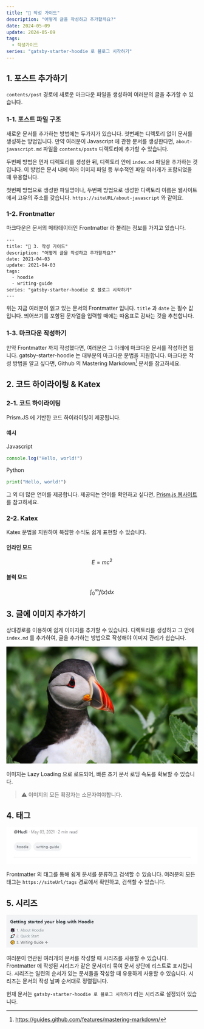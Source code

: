 ```yaml
---
title: "🤔 작성 가이드"
description: "어떻게 글을 작성하고 추가할까요?"
date: 2024-05-09
update: 2024-05-09
tags:
  - 작성가이드
series: "gatsby-starter-hoodie 로 블로그 시작하기"
---
```


## 1. 포스트 추가하기

`contents/post` 경로에 새로운 마크다운 파일을 생성하여 여러분의 글을 추가할 수 있습니다.

### 1-1. 포스트 파일 구조

새로운 문서를 추가하는 방법에는 두가지가 있습니다. 첫번째는 디렉토리 없이 문서를 생성하는 방법입니다. 만약 여러분이 Javascript 에 관한 문서를 생성한다면, `about-javascript.md` 파일을 `contents/posts` 디렉토리에 추가할 수 있습니다.

두번째 방법은 먼저 디렉토리를 생성한 뒤, 디렉토리 안에 `index.md` 파일을 추가하는 것 입니다. 이 방법은 문서 내에 여러 이미지 파일 등 부수적인 파일 여러개가 포함되었을 때 유용합니다.

첫번째 방법으로 생성한 파일명이나, 두번째 방법으로 생성한 디렉토리 이름은 웹사이트에서 고유의 주소를 갖습니다. `https://siteURL/about-javascript` 와 같이요.

### 1-2. Frontmatter

마크다운은 문서의 메타데이터인 Frontmatter 라 불리는 정보를 가지고 있습니다.

```
---
title: "🤔 3. 작성 가이드"
description: "어떻게 글을 작성하고 추가할까요?"
date: 2021-04-03
update: 2021-04-03
tags:
  - hoodie
  - writing-guide
series: "gatsby-starter-hoodie 로 블로그 시작하기"
---
```

위는 지금 여러분이 읽고 있는 문서의 Frontmatter 입니다. `title` 과 `date` 는 필수 값입니다. 띄어쓰기를 포함된 문자열을 입력할 때에는 따옴표로 감싸는 것을 추천합니다.

### 1-3. 마크다운 작성하기

만약 Frontmatter 까지 작성했다면, 여러분은 그 아래에 마크다운 문서를 작성하면 됩니다. gatsby-starter-hoodie 는 대부분의 마크다운 문법을 지원합니다. 마크다운 작성 방법을 알고 싶다면, Github 의 Mastering Markdown[^1] 문서를 참고하세요.

## 2. 코드 하이라이팅 & Katex

### 2-1. 코드 하이라이팅

Prism.JS 에 기반한 코드 하이라이팅이 제공됩니다.

#### 예시

Javascript

```javascript
console.log("Hello, world!")
```

Python

```python
print("Hello, world!")
```

그 외 더 많은 언어를 제공합니다. 제공되는 언어를 확인하고 싶다면, [Prism.js 웹사이트](https://prismjs.com/) 를 참고하세요.

### 2-2. Katex

Katex 문법을 지원하여 복잡한 수식도 쉽게 표현할 수 있습니다.

#### 인라인 모드

$$E = m c^{2}$$

#### 블럭 모드

$$
\int_{0}^{\infty} f(x) dx
$$

## 3. 글에 이미지 추가하기

상대경로를 이용하여 쉽게 이미지를 추가할 수 있습니다. 디렉토리를 생성하고 그 안에 `index.md` 를 추가하여, 글을 추가하는 방법으로 작성해야 이미지 관리가 쉽습니다.

![샘플 이미지 캡션](sample-image.jpg)

이미지는 Lazy Loading 으로 로드되어, 빠른 초기 문서 로딩 속도를 확보할 수 있습니다.

> ⚠ 이미지의 모든 확장자는 소문자여야합니다.

## 4. 태그

![](tag-example.jpg)

Frontmatter 의 태그를 통해 쉽게 문서를 분류하고 검색할 수 있습니다. 여러분의 모든 태그는 `https://siteUrl/tags` 경로에서 확인하고, 검색할 수 있습니다.

## 5. 시리즈

![](series-example.jpg)

여러분이 연관된 여러개의 문서를 작성할 때 시리즈를 사용할 수 있습니다. Frontmatter 에 작성된 시리즈가 같은 문서끼리 묶여 문서 상단에 리스트로 표시됩니다. 시리즈는 일련의 순서가 있는 문서들을 작성할 때 유용하게 사용할 수 있습니다. 시리즈는 문서의 작성 날짜 순서대로 정렬됩니다.

현재 문서는 `gatsby-starter-hoodie 로 블로그 시작하기` 라는 시리즈로 설정되어 있습니다.

[^1]: https://guides.github.com/features/mastering-markdown/
